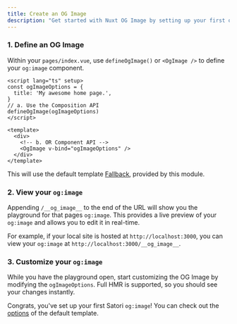 ```yaml
---
title: Create an OG Image
description: "Get started with Nuxt OG Image by setting up your first og:image for your home page."
---
```


### 1. Define an OG Image

Within your `pages/index.vue`, use `defineOgImage()` or `<OgImage />` to define your `og:image` component.

```vue
<script lang="ts" setup>
const ogImageOptions = {
  title: 'My awesome home page.',
}
// a. Use the Composition API
defineOgImage(ogImageOptions)
</script>

<template>
  <div>
    <!-- b. OR Component API -->
    <OgImage v-bind="ogImageOptions" />
  </div>
</template>
```

This will use the default template [Fallback](https://github.com/harlan-zw/nuxt-og-image/blob/main/src/runtime/components/OgImageTemplate/Fallback.vue),
provided by this module.


### 2. View your `og:image`

Appending `/__og_image__` to the end of the URL will show you the playground for that pages `og:image`. This provides
a live preview of your `og:image` and allows you to edit it in real-time.

For example, if your local site is hosted at `http://localhost:3000`, you can view your `og:image` at `http://localhost:3000/__og_image__`.

### 3. Customize your `og:image`

While you have the playground open, start customizing the OG Image by modifying the `ogImageOptions`.
Full HMR is supported, so you should see your changes instantly.

Congrats, you've set up your first Satori `og:image`!
You can check out the [options](https://github.com/harlan-zw/nuxt-og-image/blob/main/src/runtime/components/OgImageTemplate/Fallback.vue) of the default template.
